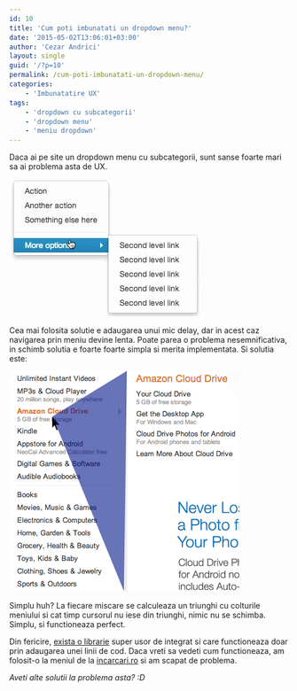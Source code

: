 ```yaml
---
id: 10
title: 'Cum poti imbunatati un dropdown menu?'
date: '2015-05-02T13:06:01+03:00'
author: 'Cezar Andrici'
layout: single
guid: '/?p=10'
permalink: /cum-poti-imbunatati-un-dropdown-menu/
categories:
    - 'Imbunatatire UX'
tags:
    - 'dropdown cu subcategorii'
    - 'dropdown menu'
    - 'meniu dropdown'
---
```


Daca ai pe site un dropdown menu cu subcategorii, sunt sanse foarte mari sa ai problema asta de UX.

[![Bootstrap Bug](/wp-content/uploads/2015/04/bootstrap-bug.gif)](/wp-content/uploads/2015/04/bootstrap-bug.gif)

Cea mai folosita solutie e adaugarea unui mic delay, dar in acest caz navigarea prin meniu devine lenta. Poate parea o problema nesemnificativa, in schimb solutia e foarte foarte simpla si merita implementata. Si solutia este:

[![Solutie Meniu](/wp-content/uploads/2015/04/screen_shot_2013-03-06_at_1.17.35_am.png)](/wp-content/uploads/2015/04/screen_shot_2013-03-06_at_1.17.35_am.png)

Simplu huh? La fiecare miscare se calculeaza un triunghi cu colturile meniului si cat timp cursorul nu iese din triunghi, nimic nu se schimba. Simplu, si functioneaza perfect.

Din fericire, [exista o librarie](https://github.com/kamens/jQuery-menu-aim) super usor de integrat si care functioneaza doar prin adaugarea unei linii de cod. Daca vreti sa vedeti cum functioneaza, am folosit-o la meniul de la [incarcari.ro](http://incarcari.ro) si am scapat de problema.

*Aveti alte solutii la problema asta? :D*